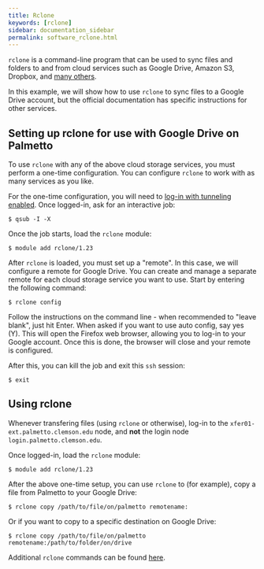 ```yaml
---
title: Rclone
keywords: [rclone]
sidebar: documentation_sidebar
permalink: software_rclone.html
---
```




`rclone` is a command-line program that can be used
to sync files and folders to and from cloud services
such as Google Drive, Amazon S3, Dropbox, and [many others](http://rclone.org/).

In this example,
we will show how to use `rclone` to sync files to a Google Drive account,
but the official documentation has specific instructions for other services.

## Setting up rclone for use with Google Drive on Palmetto

To use `rclone` with any of the above cloud storage services,
you must perform a one-time configuration.
You can configure `rclone` to work with as many services as you like.

For the one-time configuration, you will need to
[log-in with tunneling enabled]({{site.baseurl}}/userguide_howto_run_graphical_applications.html).
Once logged-in, ask for an interactive job:

~~~
$ qsub -I -X
~~~

Once the job starts, load the `rclone` module:

~~~
$ module add rclone/1.23
~~~

After `rclone` is loaded, you must set up a "remote". In this case,
we will configure a remote for Google Drive. You can create and manage a separate
remote for each cloud storage service you want to use.
Start by entering the following command:

~~~
$ rclone config
~~~

Follow the instructions on the command line -  when recommended to "leave blank", just hit Enter.
When asked if you want to use auto config, say yes (Y).
This will open the Firefox web browser, allowing you to log-in to your Google account.
Once this is done, the browser will close and your remote is configured.

After this, you can kill the job and exit this `ssh` session:

~~~
$ exit
~~~

## Using rclone

Whenever transfering files (using `rclone` or otherwise),
log-in to the `xfer01-ext.palmetto.clemson.edu` node,
and **not** the login node `login.palmetto.clemson.edu`.

Once logged-in, load the `rclone` module:

~~~
$ module add rclone/1.23
~~~

After the above one-time setup, you can use `rclone` to (for example),
copy a file from Palmetto to your Google Drive:

~~~
$ rclone copy /path/to/file/on/palmetto remotename:
~~~

Or if you want to copy to a specific destination on Google Drive:

~~~
$ rclone copy /path/to/file/on/palmetto remotename:/path/to/folder/on/drive
~~~

Additional `rclone` commands can be found [here](http://rclone.org/docs/).

